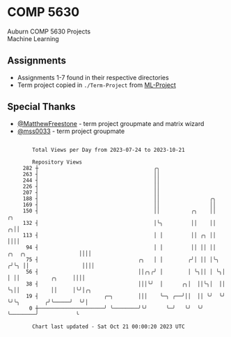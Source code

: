 # COMP 5630
Auburn COMP 5630 Projects  
Machine Learning

## Assignments
- Assignments 1-7 found in their respective directories
- Term project copied in `./Term-Project` from [ML-Project](https://github.com/wumphlett/ML-Project)

## Special Thanks
- [@MatthewFreestone](https://github.com/MatthewFreestone) - term project groupmate and matrix wizard
- [@mss0033](https://github.com/mss0033) - term project groupmate

```

        Total Views per Day from 2023-07-24 to 2023-10-21

        Repository Views
     282 ┼                                     ╭╮
     263 ┤                                     ││
     244 ┤                                     ││
     226 ┤                                     ││
     207 ┤                                     ││
     188 ┤                                     ││                ╭╮
     169 ┤                                     ││                ││
     150 ┤                                     ││          ╭╮    ││                            ╭╮
     132 ┤                                     │╰╮         ││    ││                          ╭╮││
     113 ┤                                     │ │         ││ ╭╮ ││                          ││││
      94 ┤                                     │ │         ││ ││ ││   ╭╮  ╭╮                 ││││
      75 ┤                                ╭╮   │ │        ╭╯│ ││ │╰╮ ╭╯╰╮ ││                 ││││
      56 ┤                                ││╭╮╭╯ │        │ ╰╮││ │ ╰╮│  │ ││          ╭╮     ││││
      38 ┤                                │││╰╯  │      ╭╮│  ││╰╮│  ││  ╰╮││          ││     │╰╯│╭╮
      19 ┤                     ╭─╮        │││    ╰─╮ ╭──╯││  ││ ╰╯  ╰╯   ╰╯╰╮        ╭╯╰─────╯  ╰╯│
       0 ┼─────────────────────╯ ╰────────╯╰╯      ╰─╯   ╰╯  ╰╯             ╰────────╯            ╰

        Chart last updated - Sat Oct 21 00:00:20 2023 UTC
        
```
